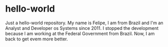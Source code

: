 # hello-world
Just a hello-world repository.
My name is Felipe, I am from Brazil and I'm an Analyst and Developer os Systems since 2011. I stopped the development because I am working at the Federal Government from Brazil. Now, I am back to get evem more better.
